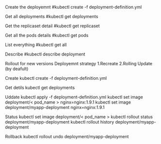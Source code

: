 
Create the deployemnt
#kubectl create -f deployment-definition.yml

Get all deployments
#kubectl get deployments

Get the replicaset detail
#kubectl get replicaset

Get all the pods details
#kubectl get pods

List everything
#kubectl get all

Describe
#kubectl describe deployment


Rollout for new versions
Deployemnt strategy 
1.Recreate
2.Rolling Update (by deafult)



Create
kubectl create -f deployment-definition.yml

Get detils
kubectl get deployments

Uddate
kubectl apply -f deployment-definition.yml
kubectl set image deployment/< pod_name > nginx=nginx:1.9.1
kubectl set image deployment/myapp-deployment nginx=nginx:1.9.1

Status
kubectl set image deployment/< pod_name >
kubectl rollout status deployment/myapp-deployment
kubectl rollout history deployment/myapp-deployment

Rollback
kubectl rollout undo deployment/myapp-deployment
